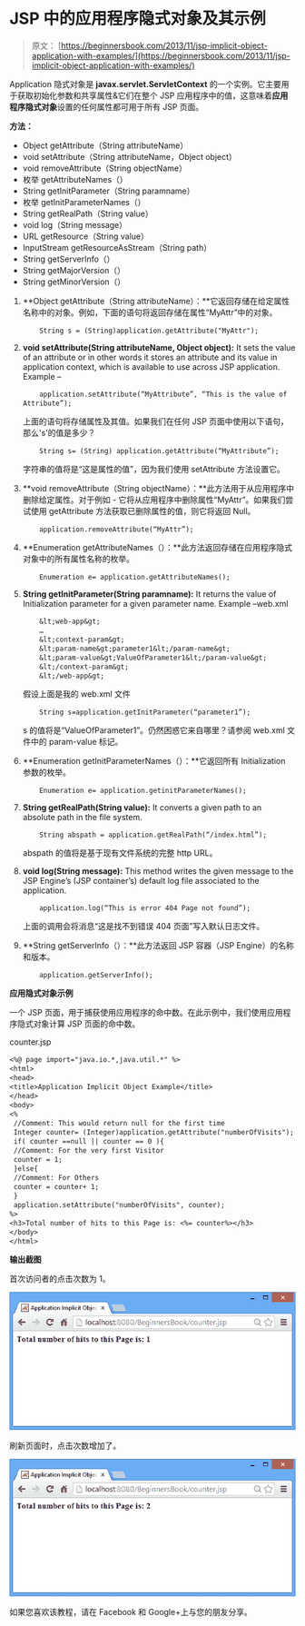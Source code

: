 # JSP 中的应用程序隐式对象及其示例

> 原文： [https://beginnersbook.com/2013/11/jsp-implicit-object-application-with-examples/](https://beginnersbook.com/2013/11/jsp-implicit-object-application-with-examples/)

Application 隐式对象是 **javax.servlet.ServletContext** 的一个实例。它主要用于获取初始化参数和共享属性&amp;它们在整个 JSP 应用程序中的值，这意味着**应用程序隐式对象**设置的任何属性都可用于所有 JSP 页面。

**方法：**

*   Object getAttribute（String attributeName）
*   void setAttribute（String attributeName，Object object）
*   void removeAttribute（String objectName）
*   枚举 getAttributeNames（）
*   String getInitParameter（String paramname）
*   枚举 getInitParameterNames（）
*   String getRealPath（String value）
*   void log（String message）
*   URL getResource（String value）
*   InputStream getResourceAsStream（String path）
*   String getServerInfo（）
*   String getMajorVersion（）
*   String getMinorVersion（）

1.  **Object getAttribute（String attributeName）：**它返回存储在给定属性名称中的对象。例如，下面的语句将返回存储在属性“MyAttr”中的对象。

    ```
        String s = (String)application.getAttribute("MyAttr");
    ```

2.  **void setAttribute(String attributeName, Object object):** It sets the value of an attribute or in other words it stores an attribute and its value in application context, which is available to use across JSP application. Example –

    ```
        application.setAttribute(“MyAttribute”, “This is the value of Attribute”);
    ```

    上面的语句将存储属性及其值。如果我们在任何 JSP 页面中使用以下语句，那么's'的值是多少？

    ```
        String s= (String) application.getAttribute(“MyAttribute”);
    ```

    字符串的值将是“这是属性的值”，因为我们使用 setAttribute 方法设置它。

3.  **void removeAttribute（String objectName）：**此方法用于从应用程序中删除给定属性。对于例如 - 它将从应用程序中删除属性“MyAttr”。如果我们尝试使用 getAttribute 方法获取已删除属性的值，则它将返回 Null。

    ```
        application.removeAttribute(“MyAttr”);
    ```

4.  **Enumeration getAttributeNames（）：**此方法返回存储在应用程序隐式对象中的所有属性名称的枚举。

    ```
        Enumeration e= application.getAttributeNames();
    ```

5.  **String getInitParameter(String paramname):** It returns the value of Initialization parameter for a given parameter name. Example –web.xml

    ```
        &lt;web-app&gt;
        …
        &lt;context-param&gt;
        &lt;param-name&gt;parameter1&lt;/param-name&gt;
        &lt;param-value&gt;ValueOfParameter1&lt;/param-value&gt;
        &lt;/context-param&gt;
        &lt;/web-app&gt;
    ```

    假设上面是我的 web.xml 文件

    ```
        String s=application.getInitParameter(“parameter1”);
    ```

    s 的值将是“ValueOfParameter1”。仍然困惑它来自哪里？请参阅 web.xml 文件中的 param-value 标记。

6.  **Enumeration getInitParameterNames（）：**它返回所有 Initialization 参数的枚举。

    ```
        Enumeration e= application.getinitParameterNames();
    ```

7.  **String getRealPath(String value):** It converts a given path to an absolute path in the file system.

    ```
        String abspath = application.getRealPath(“/index.html”);
    ```

    abspath 的值将是基于现有文件系统的完整 http URL。

8.  **void log(String message):** This method writes the given message to the JSP Engine’s (JSP container’s) default log file associated to the application.

    ```
        application.log(“This is error 404 Page not found”);
    ```

    上面的调用会将消息“这是找不到错误 404 页面”写入默认日志文件。

9.  **String getServerInfo（）：**此方法返回 JSP 容器（JSP Engine）的名称和版本。

    ```
        application.getServerInfo();
    ```

**应用隐式对象示例**

一个 JSP 页面，用于捕获使用应用程序的命中数。在此示例中，我们使用应用程序隐式对象计算 JSP 页面的命中数。

counter.jsp

```
<%@ page import="java.io.*,java.util.*" %>
<html>
<head>
<title>Application Implicit Object Example</title>
</head>
<body>
<%
 //Comment: This would return null for the first time
 Integer counter= (Integer)application.getAttribute("numberOfVisits");
 if( counter ==null || counter == 0 ){
 //Comment: For the very first Visitor 
 counter = 1;
 }else{
 //Comment: For Others 
 counter = counter+ 1;
 }
 application.setAttribute("numberOfVisits", counter);
%>
<h3>Total number of hits to this Page is: <%= counter%></h3>
</body>
</html>
```

**输出截图**

首次访问者的点击次数为 1。

![application1](img/cc49f2285d5766b9bfc7e8e7fa14dd6d.jpg)

刷新页面时，点击次数增加了。

![application2](img/540faaa321ba3bb2e0c03a32e54d4bf2.jpg)

如果您喜欢该教程，请在 Facebook 和 Google+上与您的朋友分享。